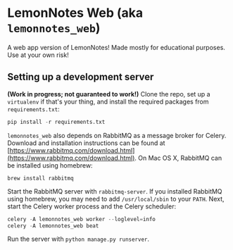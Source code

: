 # LemonNotes Web (aka `lemonnotes_web`)

A web app version of LemonNotes! Made mostly for educational purposes. Use at your own risk!

## Setting up a development server
**(Work in progress; not guaranteed to work!)**
Clone the repo, set up a `virtualenv` if that's your thing, and install the required packages from `requirements.txt`:
```python
pip install -r requirements.txt
```

`lemonnotes_web` also depends on RabbitMQ as a message broker for Celery. Download and installation instructions can be found at [https://www.rabbitmq.com/download.html](https://www.rabbitmq.com/download.html). On Mac OS X, RabbitMQ can be installed using homebrew:
```shell
brew install rabbitmq
```

Start the RabbitMQ server with `rabbitmq-server`. If you installed RabbitMQ using homebrew, you may need to add `/usr/local/sbin` to your `PATH`. Next, start the Celery worker process and the Celery scheduler:
```python
celery -A lemonnotes_web worker --loglevel=info
celery -A lemonnotes_web beat
```

Run the server with ```python manage.py runserver```.
